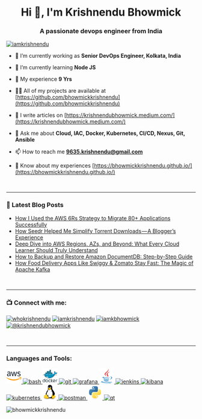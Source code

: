 <h1 align="center">Hi 👋, I'm Krishnendu Bhowmick</h1>
<h3 align="center">A passionate devops engineer from India</h3>

<p align="left"> <a href="https://linkedin.com/in/iamkrishnendu" target="blank"><img src="https://img.shields.io/linkedin/follow/iamkrishnendu?logo=linkedin&style=for-the-badge" alt="iamkrishnendu" /></a> </p>

- 🔭 I’m currently working as **Senior DevOps Engineer, Kolkata, India**

- 🌱 I’m currently learning **Node JS**

- 🤝 My experience **9 Yrs**

- 👨‍💻 All of my projects are available at [https://github.com/bhowmickkrishnendu](https://github.com/bhowmickkrishnendu)

- 📝 I write articles on [https://krishnendubhowmick.medium.com/](https://krishnendubhowmick.medium.com/)

- 💬 Ask me about **Cloud, IAC, Docker, Kubernetes, CI/CD, Nexus, Git, Ansible**

- 📫 How to reach me **9635.krishnendu@gmail.com**

- 📄 Know about my experiences [https://bhowmickkrishnendu.github.io/](https://bhowmickkrishnendu.github.io/)

<br />

---

### 📕 Latest Blog Posts

<!-- BLOG-POST-LIST:START -->
- [How I Used the AWS 6Rs Strategy to Migrate 80+ Applications Successfully](https://aws.plainenglish.io/how-i-used-the-aws-6rs-strategy-to-migrate-80-applications-successfully-b15bc207d1aa?source=rss-1dad22fc18ce------2)
- [How Seedr Helped Me Simplify Torrent Downloads — A Blogger’s Experience](https://krishnendubhowmick.medium.com/how-seedr-helped-me-simplify-torrent-downloads-a-bloggers-experience-4e3dc1fc97b8?source=rss-1dad22fc18ce------2)
- [Deep Dive into AWS Regions, AZs, and Beyond: What Every Cloud Learner Should Truly Understand](https://krishnendubhowmick.medium.com/deep-dive-into-aws-regions-azs-and-beyond-what-every-cloud-learner-should-truly-understand-ff8af170bc0d?source=rss-1dad22fc18ce------2)
- [How to Backup and Restore Amazon DocumentDB: Step-by-Step Guide](https://krishnendubhowmick.medium.com/how-to-backup-and-restore-amazon-documentdb-step-by-step-guide-956f3541d769?source=rss-1dad22fc18ce------2)
- [How Food Delivery Apps Like Swiggy &amp; Zomato Stay Fast: The Magic of Apache Kafka](https://krishnendubhowmick.medium.com/how-food-delivery-apps-like-swiggy-zomato-stay-fast-the-magic-of-apache-kafka-2d2d6164fda7?source=rss-1dad22fc18ce------2)
<!-- BLOG-POST-LIST:END -->
<br />

---

### 📺 Connect with me:

<p align="left">
<a href="https://twitter.com/whokrishnendu" target="blank"><img align="center" src="https://raw.githubusercontent.com/rahuldkjain/github-profile-readme-generator/master/src/images/icons/Social/twitter.svg" alt="whokrishnendu" height="30" width="40" /></a>
<a href="https://linkedin.com/in/iamkrishnendu" target="blank"><img align="center" src="https://raw.githubusercontent.com/rahuldkjain/github-profile-readme-generator/master/src/images/icons/Social/linked-in-alt.svg" alt="iamkrishnendu" height="30" width="40" /></a>
<a href="https://fb.com/iamkbhowmick" target="blank"><img align="center" src="https://raw.githubusercontent.com/rahuldkjain/github-profile-readme-generator/master/src/images/icons/Social/facebook.svg" alt="iamkbhowmick" height="30" width="40" /></a>
<a href="https://medium.com/@krishnendubhowmick" target="blank"><img align="center" src="https://raw.githubusercontent.com/rahuldkjain/github-profile-readme-generator/master/src/images/icons/Social/medium.svg" alt="@krishnendubhowmick" height="30" width="40" /></a>
</p>
<br />

---

### Languages and Tools:
<p align="left"> <a href="https://aws.amazon.com" target="_blank" rel="noreferrer"> <img src="https://raw.githubusercontent.com/devicons/devicon/master/icons/amazonwebservices/amazonwebservices-original-wordmark.svg" alt="aws" width="40" height="40"/> </a> <a href="https://www.gnu.org/software/bash/" target="_blank" rel="noreferrer"> <img src="https://www.vectorlogo.zone/logos/gnu_bash/gnu_bash-icon.svg" alt="bash" width="40" height="40"/> </a> <a href="https://www.docker.com/" target="_blank" rel="noreferrer"> <img src="https://raw.githubusercontent.com/devicons/devicon/master/icons/docker/docker-original-wordmark.svg" alt="docker" width="40" height="40"/> </a> <a href="https://git-scm.com/" target="_blank" rel="noreferrer"> <img src="https://www.vectorlogo.zone/logos/git-scm/git-scm-icon.svg" alt="git" width="40" height="40"/> </a> <a href="https://grafana.com" target="_blank" rel="noreferrer"> <img src="https://www.vectorlogo.zone/logos/grafana/grafana-icon.svg" alt="grafana" width="40" height="40"/> </a> <a href="https://www.java.com" target="_blank" rel="noreferrer"> <img src="https://raw.githubusercontent.com/devicons/devicon/master/icons/java/java-original.svg" alt="java" width="40" height="40"/> </a> <a href="https://www.jenkins.io" target="_blank" rel="noreferrer"> <img src="https://www.vectorlogo.zone/logos/jenkins/jenkins-icon.svg" alt="jenkins" width="40" height="40"/> </a> <a href="https://www.elastic.co/kibana" target="_blank" rel="noreferrer"> <img src="https://www.vectorlogo.zone/logos/elasticco_kibana/elasticco_kibana-icon.svg" alt="kibana" width="40" height="40"/> </a> <a href="https://kubernetes.io" target="_blank" rel="noreferrer"> <img src="https://www.vectorlogo.zone/logos/kubernetes/kubernetes-icon.svg" alt="kubernetes" width="40" height="40"/> </a> <a href="https://www.linux.org/" target="_blank" rel="noreferrer"> <img src="https://raw.githubusercontent.com/devicons/devicon/master/icons/linux/linux-original.svg" alt="linux" width="40" height="40"/> </a> <a href="https://postman.com" target="_blank" rel="noreferrer"> <img src="https://www.vectorlogo.zone/logos/getpostman/getpostman-icon.svg" alt="postman" width="40" height="40"/> </a> <a href="https://www.python.org" target="_blank" rel="noreferrer"> <img src="https://raw.githubusercontent.com/devicons/devicon/master/icons/python/python-original.svg" alt="python" width="40" height="40"/> </a> <a href="https://www.qt.io/" target="_blank" rel="noreferrer"> <img src="https://upload.wikimedia.org/wikipedia/commons/0/0b/Qt_logo_2016.svg" alt="qt" width="40" height="40"/> </a> </p>

<p><img align="center" src="https://github-readme-stats.vercel.app/api/top-langs?username=bhowmickkrishnendu&show_icons=true&locale=en&layout=compact" alt="bhowmickkrishnendu" /></p>
